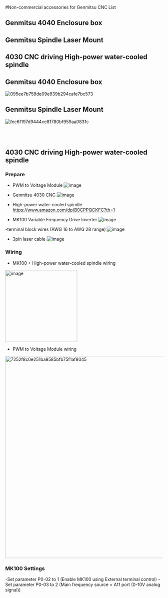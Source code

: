 
#Non-commercial accessories for Genmitsu CNC List

## Genmitsu 4040 Enclosure box
## Genmitsu Spindle Laser Mount
## 4030 CNC driving High-power water-cooled spindle




   

##  Genmitsu 4040 Enclosure box

![095ee7b759de09e939b294cafe7bc573](https://github.com/user-attachments/assets/55990078-8047-46f8-8a19-e20183d1df3f)


##  Genmitsu Spindle Laser Mount


![fec6f197d9444ce81780bf959aa0831c](https://github.com/user-attachments/assets/bad65cd6-0dd6-42ad-8275-3ea87e04a8a8)

<br>

<br>

## 4030 CNC driving High-power water-cooled spindle


### Prepare

- PWM to Voltage Module 
![image](https://github.com/user-attachments/assets/ad0ddc23-f1e0-47e4-ad13-dd81f97915b5)


- Genmitsu 4030 CNC
![image](https://github.com/user-attachments/assets/331fe6e0-e14a-427d-b542-cb4bba5ecef8)

- High-power water-cooled spindle https://www.amazon.com/dp/B0CPPQCKFC?th=1

- MK100 Variable Frequency Drive Inverter
![image](https://github.com/user-attachments/assets/b3e23d8d-88cd-4e61-8e0d-92cffa43d2df)


-terminal block wires (AWG 16 to AWG 28 range)
![image](https://github.com/user-attachments/assets/21c7a4af-4cbe-4be3-89a5-a99aa0289fba)

- 3pin laser cable
![image](https://github.com/user-attachments/assets/06cb787c-3de6-480a-90ca-e4216f3e15d7)


### Wiring 


- MK100 + High-power water-cooled spindle wiring
<img width="230" alt="image" src="https://github.com/user-attachments/assets/4cf2a101-244c-4bb0-901e-c51f2bc8c7de" />

- PWM to Voltage Module wiring  
<img width="646" alt="7252f8c0e251ba9585bfb75f1af8045" src="https://github.com/user-attachments/assets/ca9e82e7-db1e-4b08-9f61-963dde3a9736" />

### MK100 Settings

-​​Set parameter P0-02 to 1​​ (Enable MK100 using ​External terminal control)​​
​​-Set parameter P0-03 to 2​ (Main frequency source = ​​A11 port (0-10V analog signal))​
